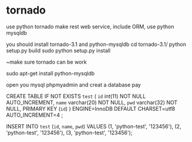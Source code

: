 tornado
=======

use python tornado make rest web service, include ORM, use python mysqldb

you should install tornado-3.1 and python-mysqldb
cd tornado-3.1/
python setup.py build
sudo python setup.py install

~make sure tornado can be work

sudo apt-get install python-mysqldb 

open you mysql phpmyadmin and creat a database pay

CREATE TABLE IF NOT EXISTS `test` (
  `id` int(11) NOT NULL AUTO_INCREMENT,
  `name` varchar(20) NOT NULL,
  `pwd` varchar(32) NOT NULL,
  PRIMARY KEY (`id`)
) ENGINE=InnoDB  DEFAULT CHARSET=utf8 AUTO_INCREMENT=4 ;

INSERT INTO `test` (`id`, `name`, `pwd`) VALUES
(1, 'python-test', '123456'),
(2, 'python-test', '123456'),
(3, 'python-test', '123456');
